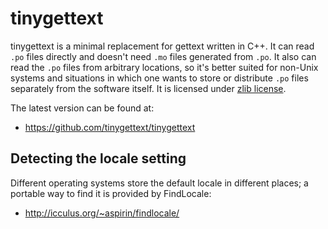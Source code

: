 tinygettext
===========

tinygettext is a minimal replacement for gettext written in C++. It
can read `.po` files directly and doesn't need `.mo` files generated
from `.po`. It also can read the `.po` files from arbitrary locations,
so it's better suited for non-Unix systems and situations in which one
wants to store or distribute `.po` files separately from the software
itself. It is licensed under
[zlib license](http://en.wikipedia.org/wiki/Zlib_License).

The latest version can be found at:

* https://github.com/tinygettext/tinygettext

Detecting the locale setting
----------------------------

Different operating systems store the default locale in different
places; a portable way to find it is provided by FindLocale:

* http://icculus.org/~aspirin/findlocale/

